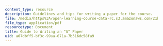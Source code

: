 ```yaml
---
content_type: resource
description: Guidelines and tips for writing a paper for the course.
file: /media/https%3A/open-learning-course-data-rc.s3.amazonaws.com/21h-207-the-energy-crisis-past-and-present-fall-2010/a67dbff5bf3c99aa071a7b316dc58fa9_MIT21H_207F10_10tips.pdf
file_type: application/pdf
resourcetype: Document
title: Guide to Writing an "A" Paper
uid: a67dbff5-bf3c-99aa-071a-7b316dc58fa9
---
```

